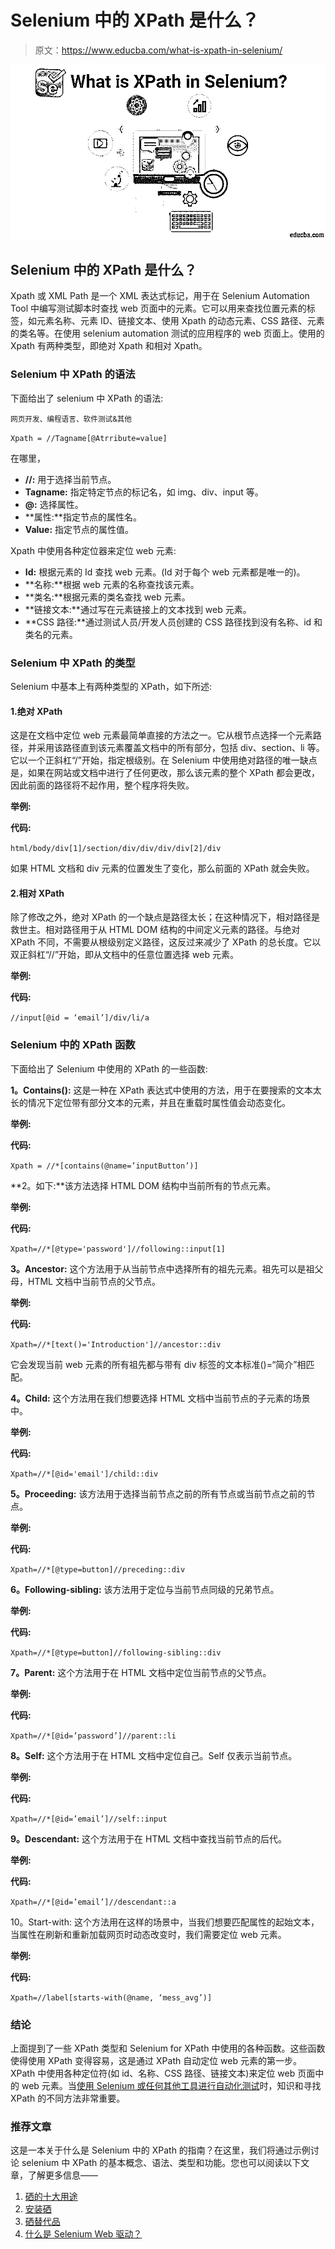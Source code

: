 # Selenium 中的 XPath 是什么？

> 原文：<https://www.educba.com/what-is-xpath-in-selenium/>

![what is XPath in selenium](img/ed54afbe6698a838d719e0782d0c387a.png)



## Selenium 中的 XPath 是什么？

Xpath 或 XML Path 是一个 XML 表达式标记，用于在 Selenium Automation Tool 中编写测试脚本时查找 web 页面中的元素。它可以用来查找位置元素的标签，如元素名称、元素 ID、链接文本、使用 Xpath 的动态元素、CSS 路径、元素的类名等。在使用 selenium automation 测试的应用程序的 web 页面上。使用的 Xpath 有两种类型，即绝对 Xpath 和相对 Xpath。

### Selenium 中 XPath 的语法

下面给出了 selenium 中 XPath 的语法:

<small>网页开发、编程语言、软件测试&其他</small>

`Xpath = //Tagname[@Atrribute=value]`

在哪里，

*   **//:** 用于选择当前节点。
*   **Tagname:** 指定特定节点的标记名，如 img、div、input 等。
*   **@:** 选择属性。
*   **属性:**指定节点的属性名。
*   **Value:** 指定节点的属性值。

Xpath 中使用各种定位器来定位 web 元素:

*   **Id:** 根据元素的 Id 查找 web 元素。(Id 对于每个 web 元素都是唯一的)。
*   **名称:**根据 web 元素的名称查找该元素。
*   **类名:**根据元素的类名查找 web 元素。
*   **链接文本:**通过写在元素链接上的文本找到 web 元素。
*   **CSS 路径:**通过测试人员/开发人员创建的 CSS 路径找到没有名称、id 和类名的元素。

### Selenium 中 XPath 的类型

Selenium 中基本上有两种类型的 XPath，如下所述:

#### 1.绝对 XPath

这是在文档中定位 web 元素最简单直接的方法之一。它从根节点选择一个元素路径，并采用该路径直到该元素覆盖文档中的所有部分，包括 div、section、li 等。它以一个正斜杠“/”开始，指定根级别。在 Selenium 中使用绝对路径的唯一缺点是，如果在网站或文档中进行了任何更改，那么该元素的整个 XPath 都会更改，因此前面的路径将不起作用，整个程序将失败。

**举例:**

**代码:**

`html/body/div[1]/section/div/div/div/div[2]/div`

如果 HTML 文档和 div 元素的位置发生了变化，那么前面的 XPath 就会失败。

#### 2.相对 XPath

除了修改之外，绝对 XPath 的一个缺点是路径太长；在这种情况下，相对路径是救世主。相对路径用于从 HTML DOM 结构的中间定义元素的路径。与绝对 XPath 不同，不需要从根级别定义路径，这反过来减少了 XPath 的总长度。它以双正斜杠“//”开始，即从文档中的任意位置选择 web 元素。

**举例:**

**代码:**

`//input[@id = ‘email’]/div/li/a`

### Selenium 中的 XPath 函数

下面给出了 Selenium 中使用的 XPath 的一些函数:

**1。Contains():** 这是一种在 XPath 表达式中使用的方法，用于在要搜索的文本太长的情况下定位带有部分文本的元素，并且在重载时属性值会动态变化。

**举例:**

**代码:**

`Xpath = //*[contains(@name=’inputButton’)]`

**2。如下:**该方法选择 HTML DOM 结构中当前所有的节点元素。

**举例:**

**代码:**

`Xpath=//*[@type='password']//following::input[1]`

**3。Ancestor:** 这个方法用于从当前节点中选择所有的祖先元素。祖先可以是祖父母，HTML 文档中当前节点的父节点。

**举例:**

**代码:**

`Xpath=//*[text()='Introduction']//ancestor::div`

它会发现当前 web 元素的所有祖先都与带有 div 标签的文本标准()=“简介”相匹配。

**4。Child:** 这个方法用在我们想要选择 HTML 文档中当前节点的子元素的场景中。

**举例:**

**代码:**

`Xpath=//*[@id='email']/child::div`

**5。Proceeding:** 该方法用于选择当前节点之前的所有节点或当前节点之前的节点。

**举例:**

**代码:**

`Xpath=//*[@type=button]//preceding::div`

**6。Following-sibling:** 该方法用于定位与当前节点同级的兄弟节点。

**举例:**

**代码:**

`Xpath=//*[@type=button]//following-sibling::div`

**7。Parent:** 这个方法用于在 HTML 文档中定位当前节点的父节点。

**举例:**

**代码:**

`Xpath=//*[@id=’password’]//parent::li`

**8。Self:** 这个方法用于在 HTML 文档中定位自己。Self 仅表示当前节点。

**举例:**

**代码:**

`Xpath=//*[@id=’email’]//self::input`

**9。Descendant:** 这个方法用于在 HTML 文档中查找当前节点的后代。

**举例:**

**代码:**

`Xpath=//*[@id=’email’]//descendant::a`

10。Start-with: 这个方法用在这样的场景中，当我们想要匹配属性的起始文本，当属性在刷新和重新加载网页时动态改变时，我们需要定位 web 元素。

**举例:**

**代码:**

`Xpath=//label[starts-with(@name, ‘mess_avg’)]`

### 结论

上面提到了一些 XPath 类型和 Selenium for XPath 中使用的各种函数。这些函数使得使用 XPath 变得容易，这是通过 XPath 自动定位 web 元素的第一步。XPath 中使用各种定位符(如 id、名称、CSS 路径、链接文本)来定位 web 页面中的 web 元素。当[使用 Selenium 或任何其他工具进行自动化测试](https://www.educba.com/automation-testing-interview-questions/)时，知识和寻找 XPath 的不同方法非常重要。

### 推荐文章

这是一本关于什么是 Selenium 中的 XPath 的指南？在这里，我们将通过示例讨论 selenium 中 XPath 的基本概念、语法、类型和功能。您也可以阅读以下文章，了解更多信息——

1.  [硒的十大用途](https://www.educba.com/uses-of-selenium/)
2.  [安装硒](https://www.educba.com/install-selenium/)
3.  [硒替代品](https://www.educba.com/selenium-alternatives/)
4.  [什么是 Selenium Web 驱动？](https://www.educba.com/what-is-selenium-web-driver/)





